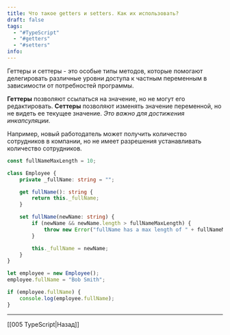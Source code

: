 ```yaml
---
title: Что такое getters и setters. Как их использовать?
draft: false
tags:
  - "#TypeScript"
  - "#getters"
  - "#setters"
info:
---
```

Геттеры и сеттеры - это особые типы методов, которые помогают делегировать различные уровни доступа к частным переменным в зависимости от потребностей программы.

**Геттеры** позволяют ссылаться на значение, но не могут его редактировать. 
**Сеттеры** позволяют изменять значение переменной, но не видеть ее текущее значение. 
*Это важно для достижения инкапсуляции.*

Например, новый работодатель может получить количество сотрудников в компании, но не имеет разрешения устанавливать количество сотрудников.

```typescript
const fullNameMaxLength = 10;

class Employee {
	private _fullName: string = "";

	get fullName(): string {
		return this._fullName;
	}

	set fullName(newName: string) {
		if (newName && newName.length > fullNameMaxLength) {
			throw new Error("fullName has a max length of " + fullNameMaxLength);
		}

		this._fullName = newName;
	}
}

let employee = new Employee();
employee.fullName = "Bob Smith";

if (employee.fullName) {
	console.log(employee.fullName);
}
```

_____

[[005 TypeScript|Назад]]